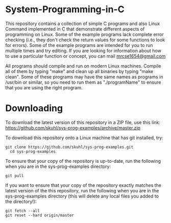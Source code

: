 # System-Programming-in-C
This repository contains a collection of simple C programs and also Linux Command implemented in C that demonstrate different aspects of programming on Linux. Some of the example programs lack complete error checking (i.e., they don't check the return values for some functions to look for errors). Some of the example programs are intended for you to run multiple times and try editing. If you are looking for information about how to use a particular function or concept, you can mail <mrcse1654@gmail.com>

All programs should compile and run on modern Linux machines. Compile all of them by typing "make" and clean up all binaries by typing "make clean". Some of these programs may have the same names as programs in /usr/bin or similar, so you need to run them as "./programName" to ensure that you are using the right program.

Downloading
=============

To download the latest version of this repository in a ZIP file, use this link:   https://github.com/skuhl/sys-prog-examples/archive/master.zip

To download this repository onto a Linux machine that has git installed, try:

    git clone https://github.com/skuhl/sys-prog-examples.git
	  cd sys-prog-examples

To ensure that your copy of the repository is up-to-date, run the following when you are in the sys-prog-examples directory:

    git pull

If you want to ensure that your copy of the repository exactly matches the latest version of the this repository, run the following when you are in the sys-prog-examples directory (this will delete any local files you added to the directory!):

	git fetch --all
	git reset --hard origin/master
